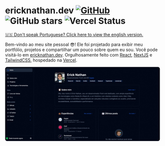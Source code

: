 # ericknathan.dev [![GitHub](https://img.shields.io/github/license/ericknathan/ericknathan.dev?color=blue&style=flat-square)](https://github.com/ericknathan/ericknathan.dev/blob/master/LICENSE) ![GitHub stars](https://img.shields.io/github/stars/ericknathan/ericknathan.dev?style=flat-square) ![Vercel Status](https://vercelbadge.vercel.app/api/ericknathan/ericknathan.dev?style=flat-square) 

[🇺🇸 Don't speak Portuguese? Click here to view the english version.](./README-EN.md)

Bem-vindo ao meu site pessoal 😎! Ele foi projetado para exibir meu portfólio, projetos e compartilhar um pouco sobre quem eu sou. Você pode visitá-lo em [ericknathan.dev](https://ericknathan.dev). Orgulhosamente feito com [React](https://react.dev), [NextJS](https://nextjs.org) e [TailwindCSS](https://tailwindcss.com), hospedado na [Vercel](https://vercel.com).
  
![Captura de tela do aplicativo](.github/screenshot-pt.png)
